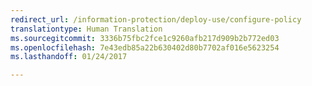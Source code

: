 ```yaml
---
redirect_url: /information-protection/deploy-use/configure-policy
translationtype: Human Translation
ms.sourcegitcommit: 3336b75fbc2fce1c9260afb217d909b2b772ed03
ms.openlocfilehash: 7e43edb85a22b630402d80b7702af016e5623254
ms.lasthandoff: 01/24/2017

---
```


